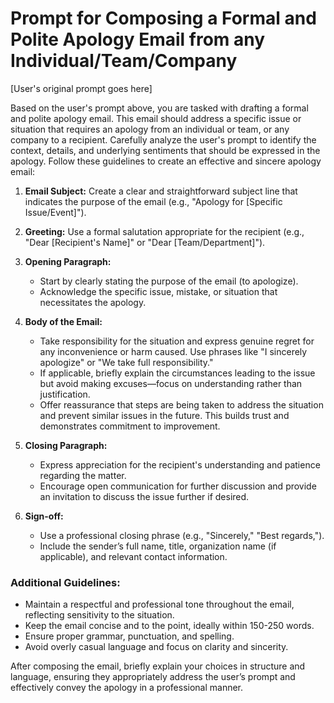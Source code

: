 # Prompt for Composing a Formal and Polite Apology Email from any Individual/Team/Company

[User's original prompt goes here]

Based on the user's prompt above, you are tasked with drafting a formal and polite apology email. This email should address a specific issue or situation that requires an apology from an individual or team, or any company to a recipient. Carefully analyze the user's prompt to identify the context, details, and underlying sentiments that should be expressed in the apology. Follow these guidelines to create an effective and sincere apology email:

1. **Email Subject:** Create a clear and straightforward subject line that indicates the purpose of the email (e.g., "Apology for [Specific Issue/Event]").

2. **Greeting:** Use a formal salutation appropriate for the recipient (e.g., "Dear [Recipient's Name]" or "Dear [Team/Department]").

3. **Opening Paragraph:**

   - Start by clearly stating the purpose of the email (to apologize).
   - Acknowledge the specific issue, mistake, or situation that necessitates the apology.

4. **Body of the Email:**

   - Take responsibility for the situation and express genuine regret for any inconvenience or harm caused. Use phrases like "I sincerely apologize" or "We take full responsibility."
   - If applicable, briefly explain the circumstances leading to the issue but avoid making excuses—focus on understanding rather than justification.
   - Offer reassurance that steps are being taken to address the situation and prevent similar issues in the future. This builds trust and demonstrates commitment to improvement.

5. **Closing Paragraph:**

   - Express appreciation for the recipient's understanding and patience regarding the matter.
   - Encourage open communication for further discussion and provide an invitation to discuss the issue further if desired.

6. **Sign-off:**
   - Use a professional closing phrase (e.g., "Sincerely," "Best regards,").
   - Include the sender’s full name, title, organization name (if applicable), and relevant contact information.

### Additional Guidelines:

- Maintain a respectful and professional tone throughout the email, reflecting sensitivity to the situation.
- Keep the email concise and to the point, ideally within 150-250 words.
- Ensure proper grammar, punctuation, and spelling.
- Avoid overly casual language and focus on clarity and sincerity.

After composing the email, briefly explain your choices in structure and language, ensuring they appropriately address the user’s prompt and effectively convey the apology in a professional manner.
